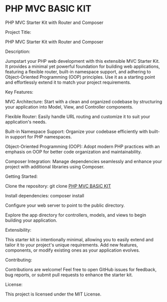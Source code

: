 # PHP MVC BASIC KIT
PHP MVC Starter Kit with Router and Composer

Project Title:

PHP MVC Starter Kit with Router and Composer

Description:

Jumpstart your PHP web development with this extensible MVC Starter Kit. It provides a minimal yet powerful foundation for building web applications, featuring a flexible router, built-in namespace support, and adhering to Object-Oriented Programming (OOP) principles. Use it as a starting point and effortlessly extend it to match your project requirements.

Key Features:

MVC Architecture: Start with a clean and organized codebase by structuring your application into Model, View, and Controller components.

Flexible Router: Easily handle URL routing and customize it to suit your application's needs.

Built-in Namespace Support: Organize your codebase efficiently with built-in support for PHP namespaces.

Object-Oriented Programming (OOP): Adopt modern PHP practices with an emphasis on OOP for better code organization and maintainability.

Composer Integration: Manage dependencies seamlessly and enhance your project with additional libraries using Composer.

Getting Started:

Clone the repository: git clone [PHP MVC BASIC KIT](https://github.com/BitsHost/PHP-MVC-BASIC)

Install dependencies: composer install

Configure your web server to point to the public directory.

Explore the app directory for controllers, models, and views to begin building your application.

Extensibility:

This starter kit is intentionally minimal, allowing you to easily extend and tailor it to your project's unique requirements. Add new features, components, or modify existing ones as your application evolves.

Contributing:

Contributions are welcome! Feel free to open GitHub issues for feedback, bug reports, or submit pull requests to enhance the starter kit.

License:

This project is licensed under the MIT License.
